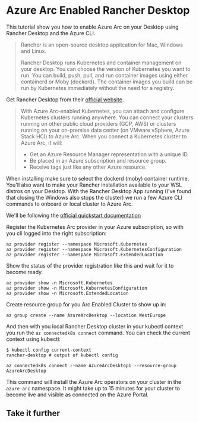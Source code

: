 # Azure Arc Enabled Rancher Desktop

This tutorial show you how to enable Azure Arc on your Desktop using Rancher
Desktop and the Azure CLI.

> Rancher is an open-source desktop application for Mac, Windows and Linux.
> 
> Rancher Desktop runs Kubernetes and container management on your desktop. You can choose the version of Kubernetes you want to run. You can build, push, pull, and run container images using either containerd or Moby (dockerd). The container images you build can be run by Kubernetes immediately without the need for a registry.

Get Rancher Desktop from their [official website](https://rancherdesktop.io/).

> With Azure Arc-enabled Kubernetes, you can attach and configure Kubernetes clusters running anywhere. You can connect your clusters running on other public cloud providers (GCP, AWS) or clusters running on your on-premise data center (on VMware vSphere, Azure Stack HCI) to Azure Arc. When you connect a Kubernetes cluster to Azure Arc, it will:
> 
>  * Get an Azure Resource Manager representation with a unique ID.
>  * Be placed in an Azure subscription and resource group.
>  * Receive tags just like any other Azure resource.

When installing make sure to select the dockerd (moby) container runtime. You'll
also want to make your Rancher installation available to your WSL distros on
your Desktop. With the Rancher Desktop App running (I've found that closing the
Windows also stops the cluster) we run a few Azure CLI commands to onboard or
local cluster to Azure Arc.

We'll be following the [official quickstart documentation](https://docs.microsoft.com/azure/azure-arc/kubernetes/quickstart-connect-cluster)


Register the Kubernetes Arc provider in your Azure subscription, so with you cli
logged into the right subscription:

```shell
az provider register --namespace Microsoft.Kubernetes
az provider register --namespace Microsoft.KubernetesConfiguration
az provider register --namespace Microsoft.ExtendedLocation
```

Show the status of the provider registration like this and wait for it to become
ready.

```shell
az provider show -n Microsoft.Kubernetes
az provider show -n Microsoft.KubernetesConfiguration
az provider show -n Microsoft.ExtendedLocation
```

Create resource group for you Arc Enabled Cluster to show up in:

```shell
az group create --name AzureArcDesktop --location WestEurope
```

And then with you local Rancher Desktop cluster in your kubectl context you run the `az connectedk8s connect` command. You can check the current context using kubectl:

```shell
$ kubectl config current-context
rancher-desktop # output of kubectl config
```

```shell
az connectedk8s connect --name AzureArcDesktop1 --resource-group AzureArcDesktop
```

This command will install the Azure Arc operators on your cluster in the
`azure-arc` namespace. It might take up to 15 minutes for your cluster to become live and visible as connected on the Azure Portal.

## Take it further
